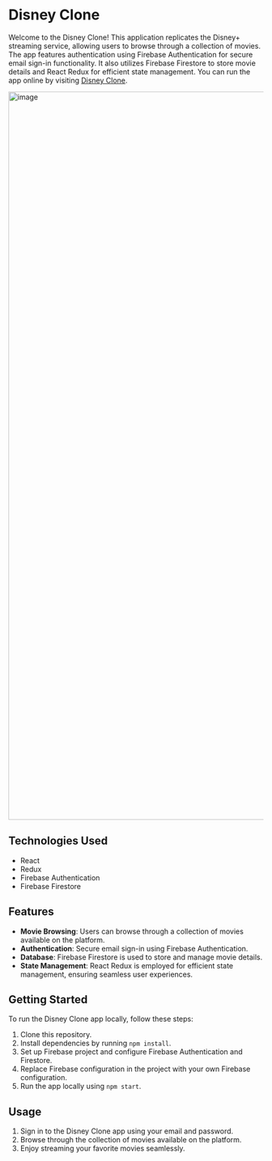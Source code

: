 # Disney Clone

Welcome to the Disney Clone! This application replicates the Disney+ streaming service, allowing users to browse through a collection of movies. The app features authentication using Firebase Authentication for secure email sign-in functionality. It also utilizes Firebase Firestore to store movie details and React Redux for efficient state management.
You can run the app online by visiting [Disney Clone](https://webofdeva-disney.netlify.app/).

<img width="1440" alt="image" src="https://github.com/Devadharshini-Nagarajan/Disney-CP/assets/113491692/25d4fcd6-e531-46e0-ae0a-e550f233e911">


## Technologies Used

- React
- Redux
- Firebase Authentication
- Firebase Firestore
  
## Features

- **Movie Browsing**: Users can browse through a collection of movies available on the platform.
- **Authentication**: Secure email sign-in using Firebase Authentication.
- **Database**: Firebase Firestore is used to store and manage movie details.
- **State Management**: React Redux is employed for efficient state management, ensuring seamless user experiences.


## Getting Started

To run the Disney Clone app locally, follow these steps:

1. Clone this repository.
2. Install dependencies by running `npm install`.
3. Set up Firebase project and configure Firebase Authentication and Firestore.
4. Replace Firebase configuration in the project with your own Firebase configuration.
5. Run the app locally using `npm start`.

## Usage

1. Sign in to the Disney Clone app using your email and password.
2. Browse through the collection of movies available on the platform.
3. Enjoy streaming your favorite movies seamlessly.
